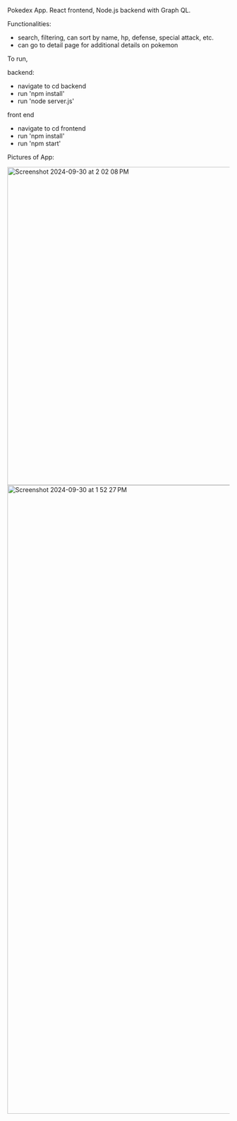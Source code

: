 Pokedex App. React frontend, Node.js backend with Graph QL.

Functionalities:
- search, filtering, can sort by name, hp, defense, special attack, etc.
- can go to detail page for additional details on pokemon


To run,

backend:
- navigate to cd backend
- run 'npm install'
- run 'node server.js'

front end
- navigate to cd frontend
- run 'npm install'
- run 'npm start'

Pictures of App: 

<img width="721" alt="Screenshot 2024-09-30 at 2 02 08 PM" src="https://github.com/user-attachments/assets/87816688-203c-4bfb-b8f0-3b19d673b5cc">

<img width="1425" alt="Screenshot 2024-09-30 at 1 52 27 PM" src="https://github.com/user-attachments/assets/f5674c6e-18fb-4c31-8e23-bcf4b7783c02">
